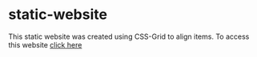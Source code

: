 # static-website

This static website was created using CSS-Grid to align items. To access this website [click here](https://erickyvand.github.io/static-website/)